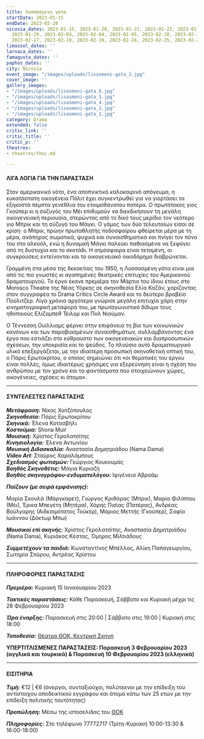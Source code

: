 ```yaml
---
title: λυσσασμενη γατα
startDate: 2023-01-15
endDate: 2023-02-28
nicosia_dates: 2023-01-15, 2023-01-20, 2023-01-21, 2023-01-22, 2023-01-27, 2023-01-28,
  2023-01-29, 2023-02-03, 2023-02-04, 2023-02-05, 2023-02-10, 2023-02-11, 2023-02-12,
  2023-02-17, 2023-02-18, 2023-02-19, 2023-02-24, 2023-02-25, 2023-02-26
limassol_dates: ''
larnaca_dates: ''
famagusta_dates: ''
paphos_dates: ''
city: Nicosia
event_image: "/images/uploads/lisasmeni-gata_3.jpg"
cover_image: ''
gallery_images:
- "/images/uploads/lisasmeni-gata_6.jpg"
- "/images/uploads/lisasmeni-gata_5.jpg"
- "/images/uploads/lisasmeni-gata_4.jpg"
- "/images/uploads/lisasmeni-gata_2.jpg"
- "/images/uploads/lisasmeni-gata_1.jpg"
category: Drama
extended: false
critic_link: ''
critic_title: ''
critic_p: ''
theatres:
- theatres/thoc.md

---
```

#### ΛΙΓΑ ΛΟΓΙΑ ΓΙΑ ΤΗΝ ΠΑΡΑΣΤΑΣΗ

Στον αμερικανικό νότο, ένα αποπνικτικό καλοκαιρινό απόγευμα, η ευκατάστατη οικογένεια Πόλιτ έχει συγκεντρωθεί για να γιορτάσει τα εξηκοστά πέμπτα γενέθλια του ετοιμοθάνατου πατέρα. Ο πρωτότοκος γιος Γκούπερ κι η σύζυγός του Μέι επιθυμούν να διεκδικήσουν τη μεγάλη οικογενειακή περιουσία, στερώντας από το δικό τους μερίδιο τον νεότερο γιο Μπρικ και τη σύζυγό του Μάγκι. Ο γάμος των δύο τελευταίων είσαι σε κρίση· ο Μπρικ, πρώην πρωταθλητής ποδοσφαίρου φθείρεται μέρα με τη μέρα, ανάπηρος σωματικά, ψυχικά και συναισθηματικά και πνίγει τον πόνο του στο αλκοόλ, ενώ η δυναμική Μάγκι παλεύει παθιασμένα να ξεφύγει από τη δυστυχία και το σκοτάδι. Η ατμόσφαιρα είναι τεταμένη, οι συγκρούσεις εντείνονται και το οικογενειακό οικοδόμημα διαβρώνεται.

Γραμμένη στα μέσα της δεκαετίας του 1950, η Λυσσασμένη γάτα είναι μια από τις πιο γνωστές κι αγαπημένες θεατρικές επιτυχίες του Αμερικανού δραματουργού. Το έργο έκανε πρεμιέρα τον Μάρτιο του ίδιου έτους στο Morosco Theatre της Νέας Υόρκης σε σκηνοθεσία Ελία Καζάν, χαρίζοντας στον συγγραφέα το Drama Critics Circle Award και το δεύτερο βραβείο Πούλιτζερ. Λίγα χρόνια αργότερα γνώρισε μεγάλη επιτυχία χάρη στην κινηματογραφική μεταφορά του, με πρωταγωνιστικό δίδυμο τους ηθοποιούς Ελίζαμπεθ Τέιλορ και Πολ Νιούμαν.

Ο Τέννεσση Ουίλλιαμς φέρνει στην επιφάνεια τη βία των κοινωνικών κανόνων και των παραβιασμένων συναισθημάτων, συλλαμβάνοντας ένα έργο που εστιάζει στο εύθραυστο των οικογενειακών και διαπροσωπικών σχέσεων, την υποκρισία και το ψεύδος. Το πλούσιο αυτό δραματουργικό υλικό επεξεργάζεται, με την ιδιαίτερη προσωπική σκηνοθετική οπτική του, ο Πάρις Ερωτοκρίτου, ο οποίος σημειώνει ότι «οι θεματικές του έργου είναι πολλές, όμως ιδιαιτέρως χρήσιμες για εξερεύνηση είναι η σχέση του ανθρώπου με τον χρόνο και τα φαντάσματα που στοιχειώνουν χώρες, οικογένειες, σχέσεις κι άτομα».

***

#### ΣΥΝΤΕΛΕΣΤΕΣ ΠΑΡΑΣΤΑΣΗΣ

**_Μετάφραση:_** Νίκος Χατζόπουλος  
**_Σκηνοθεσία:_** Πάρις Ερωτοκρίτου  
**_Σκηνικά:_** Έλενα Κοτασβήλι  
**_Κοστούμια:_** Shona Muir  
**_Μουσική:_** Χρίστος Γερολατσίτης  
**_Κινησιολογία:_** Έλενα Αντωνίου  
**_Μουσική Διδασκαλία:_** Αναστασία Δημητριάδου (Nama Dama)  
**_Video Art_**: Σταύρος Χαραλάμπους  
**_Σχεδιασμός φωτισμών:_** Γεώργιος Κουκουμάς  
**_Βοηθός Σκηνοθέτις:_** Μάγια Κυριαζή  
**_Βοηθός σκηνογράφου-ενδυματολόγου:_** Ιφιγένεια Αβραάμ

**_Παίζουν (με σειρά εμφάνισης):_**

Μαρία Σκουλά (Μάργκαρετ), Γιώργος Κριθάρας (Μπρικ), Μαρία Φιλίππου (Μέι), Έρικα Μπεγέτη (Μητέρα), Χάρης Πισίας (Πατέρας), Ανδρέας Βούλγαρης (Αιδεσιμότατος Τούκερ), Μάριος Μεττής (Γκούπερ), Σοφία Ιωάννου (Δόκτωρ Μπω)

**_Μουσικοί επί σκηνής:_** Χρίστος Γερολατσίτης, Αναστασία Δημητριάδου (Nama Dama), Κυριάκος Κέστας, Όμηρος Μιλτιάδους

**_Συμμετέχουν τα παιδιά:_** Κωνσταντίνος Μπέλλος, Αλίκη Παπαγεωργίου, Σωτηρία Σπύρου, Αντρέας Χρίστου

***

#### ΠΛΗΡΟΦΟΡΙΕΣ ΠΑΡΑΣΤΑΣΗΣ

**_Πρεμιέρα:_** Κυριακή 15 Ιαναουαρίου 2023

**_Τακτικές παραστάσεις:_** Κάθε Παρασκευή, Σάββατο και Κυριακή μέχρι τις 28 Φεβρουαρίου 2023

**_Ώρα έναρξης:_** Παρασκευή στις 20:00 | Σάββατο στις 19:00 | Κυριακή στις 18:00

**_Τοποθεσία:_** [Θέατρο ΘΟΚ, Κεντρική Σκηνή](?#map)

**ΥΠΕΡΤΙΤΛΙΣΜΕΝΕΣ ΠΑΡΑΣΤΑΣΕΙΣ: Παρασκευή 3 Φεβρουαρίου 2023 (αγγλικά και τουρκικά) & Παρασκευή 10 Φεβρουαρίου 2023 (ελληνικά)**

***

#### ΕΙΣΙΤΗΡΙΑ

**_Τιμή:_** €12 | €6 (άνεργοι, συνταξιούχοι, πολύτεκνοι με την επίδειξη του αντίστοιχου αποδεικτικού εγγράφου και άτομα κάτω των 25 ετών με την επίδειξη πολιτικής ταυτότητας)

**_Προπώληση:_** Μέσω της ιστοσελίδας του [ΘΟΚ](https://tickets.thoc.org.cy/event/thoc-lyssasmeni-gata/?lang=el)

**_Πληροφορίες:_** Στο τηλέφωνο 77772717 (Τρίτη-Κυριακή 10:00-13:30 & 16:00-18:00)